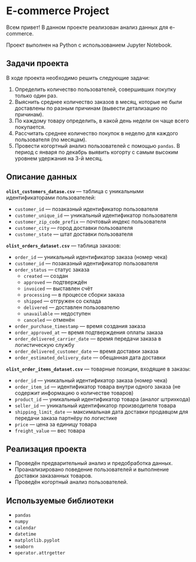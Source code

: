 # E-commerce Project

Всем привет!
В данном проекте реализован анализ данных для e-commerce.

Проект выполнен на Python с использованием Jupyter Notebook.

## Задачи проекта

В ходе проекта необходимо решить следующие задачи:

1. Определить количество пользователей, совершивших покупку только один раз.
2. Выяснить среднее количество заказов в месяц, которые не были доставлены по разным причинам (вывести детализацию по причинам).
3. По каждому товару определить, в какой день недели он чаще всего покупается.
4. Рассчитать среднее количество покупок в неделю для каждого пользователя (по месяцам).
5. Провести когортный анализ пользователей с помощью `pandas`. В период с января по декабрь выявить когорту с самым высоким уровнем удержания на 3-й месяц.

## Описание данных

**`olist_customers_datase.csv`** — таблица с уникальными идентификаторами пользователей:

- `customer_id` — позаказный идентификатор пользователя
- `customer_unique_id` — уникальный идентификатор пользователя
- `customer_zip_code_prefix` — почтовый индекс пользователя
- `customer_city` — город доставки пользователя
- `customer_state` — штат доставки пользователя

**`olist_orders_dataset.csv`** — таблица заказов:

- `order_id` — уникальный идентификатор заказа (номер чека)
- `customer_id` — позаказный идентификатор пользователя
- `order_status` — статус заказа
  - `created` — создан
  - `approved` — подтверждён
  - `invoiced` — выставлен счёт
  - `processing` — в процессе сборки заказа
  - `shipped` — отгружен со склада
  - `delivered` — доставлен пользователю
  - `unavailable` — недоступен
  - `canceled` — отменён
- `order_purchase_timestamp` — время создания заказа
- `order_approved_at` — время подтверждения оплаты заказа
- `order_delivered_carrier_date` — время передачи заказа в логистическую службу
- `order_delivered_customer_date` — время доставки заказа
- `order_estimated_delivery_date` — обещанная дата доставки

**`olist_order_items_dataset.csv`** — товарные позиции, входящие в заказы:

- `order_id` — уникальный идентификатор заказа (номер чека)
- `order_item_id` — идентификатор товара внутри одного заказа (не содержит информацию о количестве товаров)
- `product_id` — уникальный идентификатор товара (аналог штрихкода)
- `seller_id` — уникальный идентификатор производителя товара
- `shipping_limit_date` — максимальная дата доставки продавцом для передачи заказа партнёру по логистике
- `price` — цена за единицу товара
- `freight_value` — вес товара

## Реализация проекта

- Проведён предварительный анализ и предобработка данных.
- Проанализировано поведение пользователей и выполнение доставки заказанных товаров.
- Проведён когортный анализ пользователей.

## Используемые библиотеки

- `pandas`
- `numpy`
- `calendar`
- `datetime`
- `matplotlib.pyplot`
- `seaborn`
- `operator.attrgetter`